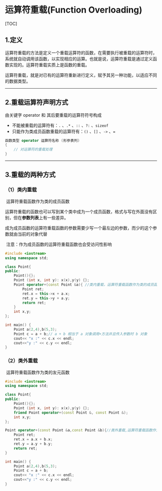 # 运算符重载(Function Overloading)

[TOC]

## 1.定义

运算符重载的方法是定义一个重载运算符的函数，在需要执行被重载的运算符时，系统就自动调用该函数，以实现相应的运算。也就是说，运算符重载是通过定义函数实现的。运算符重载实质上是函数的重载。

运算符重载，就是对已有的运算符重新进行定义，赋予其另一种功能，以适应不同的数据类型。

---

## 2.重载运算符声明方式

由关键字 operator 和 其后要重载的运算符符号构成

- 不能被重载的运算符有：`.` 、`.*` 、`::` 、`?:` 、`sizeof`
- 只能作为类成员函数重载的运算符有：`()` 、`[]` 、`->` 、`=`

```cpp
函数类型 operator 运算符名称 (形参表列)
{
    // 对运算符的重载处理
}
```

---

## 3.重载的两种方式

### （1）类内重载

​			运算符重载函数作为类的成员函数

​			运算符重载的函数也可以写到某个类中成为一个成员函数，格式与写在外面没有区别，但在**参数列表**上有一些差异。

​			成为成员函数的运算符重载函数的参数需要少写一个最左边的参数，而少的这个参数就由当前的对象代替

​			注意：作为成员函数的运算符重载函数也会受访问性影响

```cpp
#include <iostream>
using namespace std;

class Point{
public:
    Point(){};
    Point (int x, int y): x(x),y(y) {};
    Point operator+(const Point &a){ //类内重载，运算符重载函数作为类的成员函数
        Point ret;
        ret.x = this->x + a.x;
        ret.y = this->y + a.y;
        return ret;
    }
    int x,y;
};

int main() {
    Point a(2,4),b(5,3);
    Point c = a + b;// a + b 相当于 a 对象调用+方法并且传入参数时 b 对象
	cout<< "x :" << c.x << endl;
    cout<<"y :" << c.y << endl;
}
```

### （2）类外重载

​			运算符重载函数作为类的友元函数

```cpp
#include <iostream>
using namespace std;

class Point{
public:
    Point(){};
    Point (int x, int y): x(x),y(y) {};
    friend Point operator+(const Point &, const Point &);
    int x,y;
};

Point operator+(const Point &a,const Point &b){//类外重载,运算符重载函数作为类的友元函数
    Point ret;
    ret.x = a.x + b.x;
    ret.y = a.y + b.y;
    return ret;
}

int main() {
    Point a(2,4),b(5,3);
    Point c = a + b;
	cout<< "x :" << c.x << endl;
    cout<<"y :" << c.y << endl;
}
```

